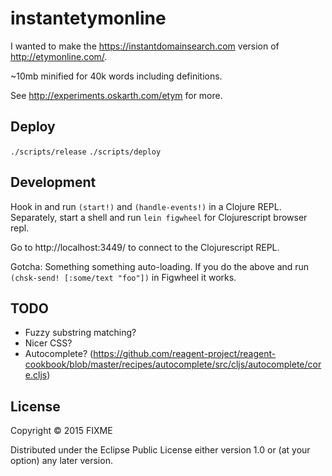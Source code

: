 # instantetymonline

I wanted to make the https://instantdomainsearch.com version of
http://etymonline.com/.

~10mb minified for 40k words including definitions.

See http://experiments.oskarth.com/etym for more.

## Deploy

`./scripts/release`
`./scripts/deploy`

## Development

Hook in and run `(start!)` and `(handle-events!)` in a Clojure REPL. Separately, start a shell and run `lein figwheel` for Clojurescript browser repl.

Go to http://localhost:3449/ to connect to the Clojurescript REPL.

Gotcha: Something something auto-loading. If you do the above and run `(chsk-send! [:some/text "foo"])` in Figwheel it works.

## TODO

- Fuzzy substring matching?
- Nicer CSS?
- Autocomplete? (https://github.com/reagent-project/reagent-cookbook/blob/master/recipes/autocomplete/src/cljs/autocomplete/core.cljs)

## License

Copyright © 2015 FIXME

Distributed under the Eclipse Public License either version 1.0 or (at
your option) any later version.
